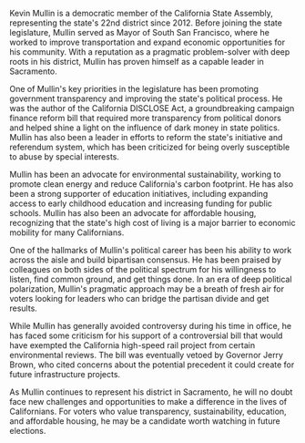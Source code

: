 Kevin Mullin is a democratic member of the California State Assembly, representing the state's 22nd district since 2012. Before joining the state legislature, Mullin served as Mayor of South San Francisco, where he worked to improve transportation and expand economic opportunities for his community. With a reputation as a pragmatic problem-solver with deep roots in his district, Mullin has proven himself as a capable leader in Sacramento.

One of Mullin's key priorities in the legislature has been promoting government transparency and improving the state's political process. He was the author of the California DISCLOSE Act, a groundbreaking campaign finance reform bill that required more transparency from political donors and helped shine a light on the influence of dark money in state politics. Mullin has also been a leader in efforts to reform the state's initiative and referendum system, which has been criticized for being overly susceptible to abuse by special interests.

Mullin has been an advocate for environmental sustainability, working to promote clean energy and reduce California's carbon footprint. He has also been a strong supporter of education initiatives, including expanding access to early childhood education and increasing funding for public schools. Mullin has also been an advocate for affordable housing, recognizing that the state's high cost of living is a major barrier to economic mobility for many Californians.

One of the hallmarks of Mullin's political career has been his ability to work across the aisle and build bipartisan consensus. He has been praised by colleagues on both sides of the political spectrum for his willingness to listen, find common ground, and get things done. In an era of deep political polarization, Mullin's pragmatic approach may be a breath of fresh air for voters looking for leaders who can bridge the partisan divide and get results.

While Mullin has generally avoided controversy during his time in office, he has faced some criticism for his support of a controversial bill that would have exempted the California high-speed rail project from certain environmental reviews. The bill was eventually vetoed by Governor Jerry Brown, who cited concerns about the potential precedent it could create for future infrastructure projects.

As Mullin continues to represent his district in Sacramento, he will no doubt face new challenges and opportunities to make a difference in the lives of Californians. For voters who value transparency, sustainability, education, and affordable housing, he may be a candidate worth watching in future elections.
